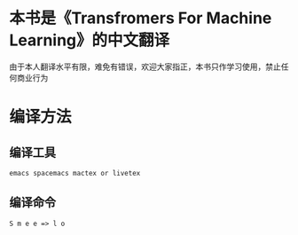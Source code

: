 # 本书是《Transfromers For Machine Learning》的中文翻译

由于本人翻译水平有限，难免有错误，欢迎大家指正，本书只作学习使用，禁止任何商业行为


# 编译方法
## 编译工具
```
emacs spacemacs mactex or livetex 
```

## 编译命令

```
S m e e => l o
```
